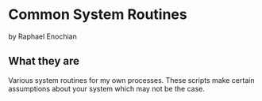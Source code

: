 # Common System Routines
by Raphael Enochian

## What they are
Various system routines for my own processes. These scripts make certain assumptions about your system which may not be the case.

